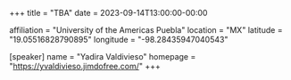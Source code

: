 +++
title = "TBA"
date = 2023-09-14T13:00:00-00:00

affiliation = "University of the Americas Puebla"
location = "MX"
latitude = "19.05516828790895"
longitude = "-98.28435947040543"

[speaker]
  name = "Yadira Valdivieso"
  homepage = "https://yvaldivieso.jimdofree.com/"
+++
